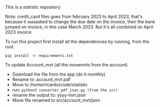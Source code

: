 This is a statistic repository

Note:
credit_card files goes from february 2023 to April 2023, that's because it wasasked to change the due date on the invoice, then the bank jumped on invoice, in this case March 2023. But it's all combined on April 2023 invoice.

To run this project first install all the dependencies by running, from the root:

`pip install -r requirements.txt`

To update Account_mvt (all the movemnts from the account)

- Download the file from the app (do it monthly)
- Rename to: account_mvt.pdf
- Move to /home/ricardo/code/statistic
- run: `python3 converter_pdf_json.py (from the src)`
- rename the output to: yyyy-mm.json
- Move file renamed to src/account_mvt/json
